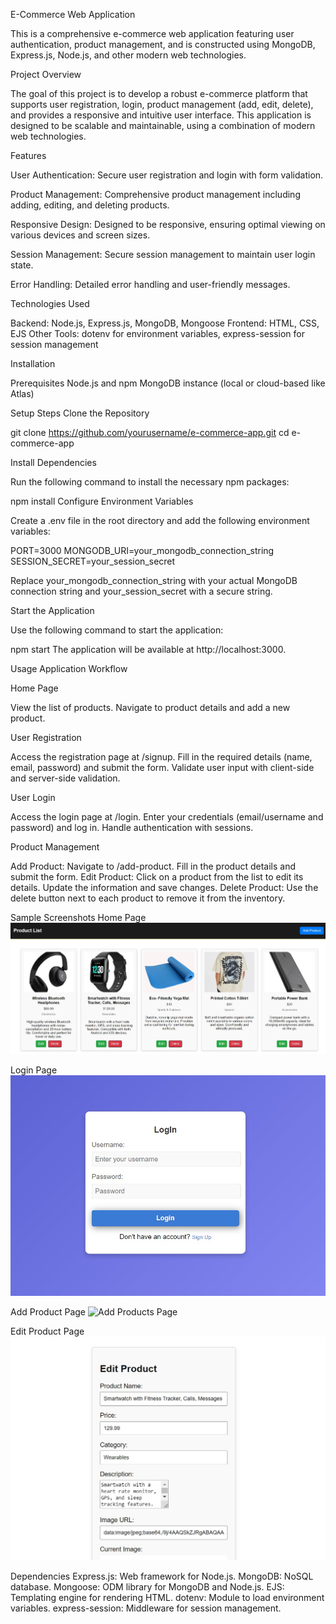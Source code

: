 E-Commerce Web Application

This is a comprehensive e-commerce web application featuring user authentication, product management, and is constructed using MongoDB, Express.js, Node.js, and other modern web technologies.

Project Overview

The goal of this project is to develop a robust e-commerce platform that supports user registration, login, product management (add, edit, delete), and provides a responsive and intuitive user interface. This application is designed to be scalable and maintainable, using a combination of modern web technologies.

Features

User Authentication: Secure user registration and login with form validation.

Product Management: Comprehensive product management including adding, editing, and deleting products.

Responsive Design: Designed to be responsive, ensuring optimal viewing on various devices and screen sizes.

Session Management: Secure session management to maintain user login state.

Error Handling: Detailed error handling and user-friendly messages.


Technologies Used

Backend: Node.js, Express.js, MongoDB, Mongoose
Frontend: HTML, CSS, EJS
Other Tools: dotenv for environment variables, express-session for session management

Installation

Prerequisites
Node.js and npm
MongoDB instance (local or cloud-based like Atlas)

Setup Steps
Clone the Repository

git clone https://github.com/yourusername/e-commerce-app.git
cd e-commerce-app

Install Dependencies

Run the following command to install the necessary npm packages:

npm install
Configure Environment Variables

Create a .env file in the root directory and add the following environment variables:

PORT=3000
MONGODB_URI=your_mongodb_connection_string
SESSION_SECRET=your_session_secret

Replace your_mongodb_connection_string with your actual MongoDB connection string and your_session_secret with a secure string.

Start the Application

Use the following command to start the application:

npm start
The application will be available at http://localhost:3000.

Usage
Application Workflow

Home Page

View the list of products.
Navigate to product details and add a new product.

User Registration

Access the registration page at /signup.
Fill in the required details (name, email, password) and submit the form.
Validate user input with client-side and server-side validation.

User Login

Access the login page at /login.
Enter your credentials (email/username and password) and log in.
Handle authentication with sessions.

Product Management

Add Product: Navigate to /add-product. Fill in the product details and submit the form.
Edit Product: Click on a product from the list to edit its details. Update the information and save changes.
Delete Product: Use the delete button next to each product to remove it from the inventory.

Sample Screenshots
Home Page
![Home Page](screenshots/products.jpeg)

Login Page
![Login Page](screenshots/login.jpeg)

Add Product Page
![Add Products Page](screenshots/addProducts.jpeg)

Edit Product Page
![Edit Product Page](screenshots/editProducts.jpeg)

Dependencies
Express.js: Web framework for Node.js.
MongoDB: NoSQL database.
Mongoose: ODM library for MongoDB and Node.js.
EJS: Templating engine for rendering HTML.
dotenv: Module to load environment variables.
express-session: Middleware for session management.
